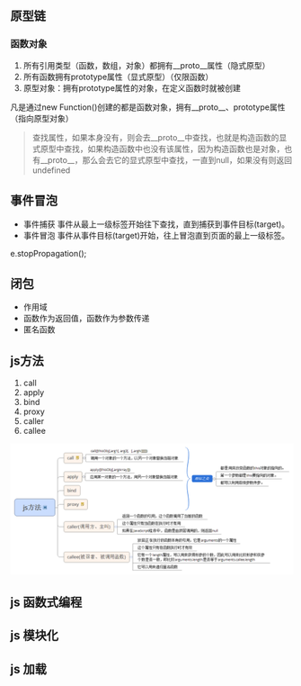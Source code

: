 ## 原型链

### 函数对象

1.	所有引用类型（函数，数组，对象）都拥有__proto__属性（隐式原型）
2.	所有函数拥有prototype属性（显式原型）（仅限函数）
3.	原型对象：拥有prototype属性的对象，在定义函数时就被创建

凡是通过new Function()创建的都是函数对象，拥有__proto__、prototype属性（指向原型对象）

>	查找属性，如果本身没有，则会去__proto__中查找，也就是构造函数的显式原型中查找，如果构造函数中也没有该属性，因为构造函数也是对象，也有__proto__，那么会去它的显式原型中查找，一直到null，如果没有则返回undefined


## 事件冒泡

*	事件捕获 事件从最上一级标签开始往下查找，直到捕获到事件目标(target)。
*	事件冒泡	事件从事件目标(target)开始，往上冒泡直到页面的最上一级标签。

e.stopPropagation();

## 闭包

*	作用域
*	函数作为返回值，函数作为参数传递
*	匿名函数


## js方法

1.	call
2.	apply
3.	bind
4. 	proxy
5.	caller
6.	callee

![altText](./img/js方法.png "title") 

## js 函数式编程


## js 模块化


## js 加载
